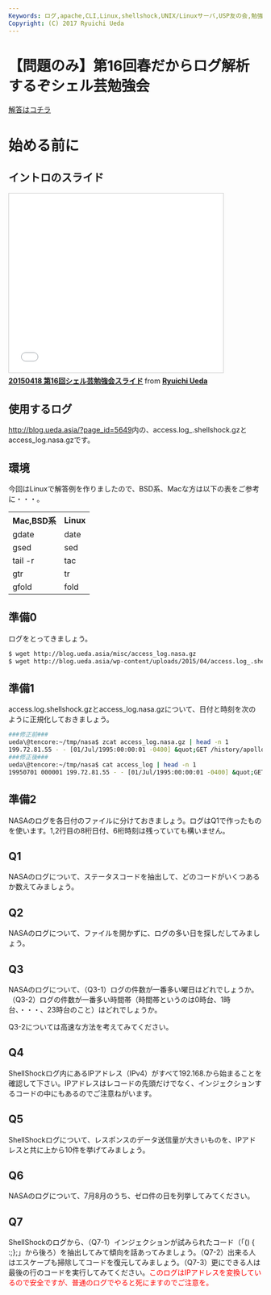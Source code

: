```yaml
---
Keywords: ログ,apache,CLI,Linux,shellshock,UNIX/Linuxサーバ,USP友の会,勉強会,シェル芸,シェル芸勉強会
Copyright: (C) 2017 Ryuichi Ueda
---
```


# 【問題のみ】第16回春だからログ解析するぞシェル芸勉強会
<a href="http://blog.ueda.asia/?p=5644" title="【問題と解答例】第16回春だからログ解析するぞシェル芸勉強会">解答はコチラ</a>

<h1>始める前に</h1>

<h2>イントロのスライド</h2>

<iframe src="//www.slideshare.net/slideshow/embed_code/key/6Z4FO3TXgFiUjA" width="425" height="355" frameborder="0" marginwidth="0" marginheight="0" scrolling="no" style="border:1px solid #CCC; border-width:1px; margin-bottom:5px; max-width: 100%;" allowfullscreen> </iframe> <div style="margin-bottom:5px"> <strong> <a href="//www.slideshare.net/ryuichiueda/20150418-16" title="20150418 第16回シェル芸勉強会スライド" target="_blank">20150418 第16回シェル芸勉強会スライド</a> </strong> from <strong><a href="//www.slideshare.net/ryuichiueda" target="_blank">Ryuichi Ueda</a></strong> </div>

<h2>使用するログ</h2>

<a href="http://blog.ueda.asia/?page_id=5649" target="_blank">http://blog.ueda.asia/?page_id=5649</a>内の、access.log_.shellshock.gzとaccess_log.nasa.gzです。

<!--more--> 

<h2>環境</h2>
今回はLinuxで解答例を作りましたので、BSD系、Macな方は以下の表をご参考に・・・。

<table>
 <tr>
 <th>Mac,BSD系</th>
 <th>Linux</th>
 </tr>
 <tr>
 <td>gdate</td>
 <td>date</td>
 </tr>
 <tr>
 <td>gsed</td>
 <td>sed</td>
 </tr>
 <tr>
 <td>tail -r</td>
 <td>tac</td>
 </tr>
 <tr>
 <td>gtr</td>
 <td>tr</td>
 </tr>
 <tr>
 <td>gfold</td>
 <td>fold</td>
 </tr>
</table>

<h2>準備0</h2>

ログをとってきましょう。

```bash
$ wget http://blog.ueda.asia/misc/access_log.nasa.gz
$ wget http://blog.ueda.asia/wp-content/uploads/2015/04/access.log_.shellshock.gz
```

<h2>準備1</h2>

access.log.shellshock.gzとaccess_log.nasa.gzについて、日付と時刻を次のように正規化しておきましょう。

```bash
###修正前###
ueda\@tencore:~/tmp/nasa$ zcat access_log.nasa.gz | head -n 1
199.72.81.55 - - [01/Jul/1995:00:00:01 -0400] &quot;GET /history/apollo/ HTTP/1.0&quot; 200 6245
###修正後###
ueda\@tencore:~/tmp/nasa$ cat access_log | head -n 1
19950701 000001 199.72.81.55 - - [01/Jul/1995:00:00:01 -0400] &quot;GET /history/apollo/ HTTP/1.0&quot; 200 6245
```


<h2>準備2</h2>

NASAのログを各日付のファイルに分けておきましょう。ログはQ1で作ったものを使います。1,2行目の8桁日付、6桁時刻は残っていても構いません。

<h2>Q1</h2>

NASAのログについて、ステータスコードを抽出して、どのコードがいくつあるか数えてみましょう。


<h2>Q2</h2>

NASAのログについて、ファイルを開かずに、ログの多い日を探しだしてみましょう。



<h2>Q3</h2>

NASAのログについて、（Q3-1）ログの件数が一番多い曜日はどれでしょうか。（Q3-2）ログの件数が一番多い時間帯（時間帯というのは0時台、1時台、・・・、23時台のこと）はどれでしょうか。

Q3-2については高速な方法を考えてみてください。


<h2>Q4</h2>

ShellShockログ内にあるIPアドレス（IPv4）がすべて192.168.から始まることを確認して下さい。IPアドレスはレコードの先頭だけでなく、インジェクションするコードの中にもあるのでご注意ねがいます。



<h2>Q5</h2>

ShellShockログについて、レスポンスのデータ送信量が大きいものを、IPアドレスと共に上から10件を挙げてみましょう。

<h2>Q6</h2>

NASAのログについて、7月8月のうち、ゼロ件の日を列挙してみてください。

<h2>Q7</h2>

ShellShockのログから、（Q7-1）インジェクションが試みられたコード（「() { :;};」から後ろ）を抽出してみて傾向を話あってみましょう。（Q7-2）出来る人はエスケープも掃除してコードを復元してみましょう。（Q7-3）更にできる人は最後の行のコードを実行してみてください。<span style="color:red">このログはIPアドレスを変換しているので安全ですが、普通のログでやると死にますのでご注意を。</span>


